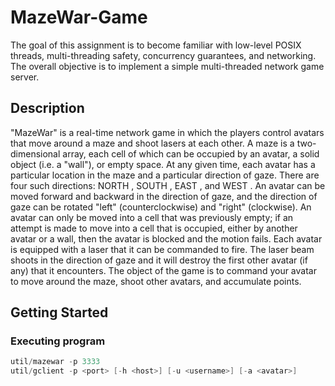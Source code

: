 # MazeWar-Game

The goal of this assignment is to become familiar with low-level POSIX threads, multi-threading safety, concurrency guarantees, and networking.
The overall objective is to implement a simple multi-threaded network game server.

## Description

"MazeWar" is a real-time network game in which the players control avatars that move around a maze and shoot lasers at each other. A maze is
a two-dimensional array, each cell of which can be occupied by an avatar, a solid object (i.e. a "wall"), or empty space. At any given time, each
avatar has a particular location in the maze and a particular direction of gaze. There are four such directions: NORTH , SOUTH , EAST , and WEST .
An avatar can be moved forward and backward in the direction of gaze, and the direction of gaze can be rotated "left" (counterclockwise) and
"right" (clockwise). An avatar can only be moved into a cell that was previously empty; if an attempt is made to move into a cell that is occupied,
either by another avatar or a wall, then the avatar is blocked and the motion fails. Each avatar is equipped with a laser that it can be commanded
to fire. The laser beam shoots in the direction of gaze and it will destroy the first other avatar (if any) that it encounters. The object of the game
is to command your avatar to move around the maze, shoot other avatars, and accumulate points.

## Getting Started

### Executing program
```c
util/mazewar -p 3333
util/gclient -p <port> [-h <host>] [-u <username>] [-a <avatar>]
```
